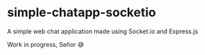 # simple-chatapp-socketio
A simple web chat application made using Socket.io and Express.js

Work in progress, Señor 😅
